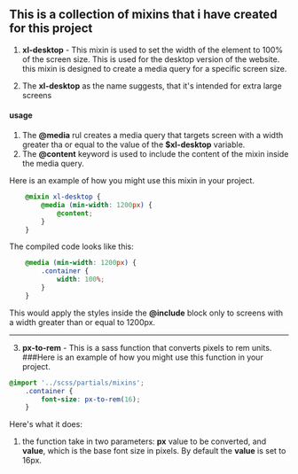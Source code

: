## This is a collection of mixins that i have created for this project

1. **xl-desktop** - This mixin is used to set the width of the element to 100% 
 of the screen size. This is used for the desktop version of the website. this 
 mixin is designed to create a media query for a specific screen size. 

2. The **xl-desktop** as the name suggests, that it's intended for extra large screens
    
#### usage


1. The **@media** rul creates a media query that targets screen with a width greater tha or equal to the value of the **$xl-desktop** variable.
2. The **@content** keyword is used to include the content of the mixin inside the media query.

Here is an example of how you might use this mixin in your project.

```scss
    @mixin xl-desktop {
        @media (min-width: 1200px) {
            @content;
        }
    }
```

The compiled code looks like this:

```css
    @media (min-width: 1200px) {
        .container {
            width: 100%;
        }
    }
```

This would apply the styles inside the **@include** block only to screens with 
a width greater than or equal to 1200px.

<hr>

3. **px-to-rem** - This is a sass function that converts pixels to rem units.
###Here is an example of how you might use this function in your project.

```scss
@import '../scss/partials/mixins';
    .container {
        font-size: px-to-rem(16);
    }
```

Here's what it does:
1. the function take in two parameters: **px** value to be converted, and 
 **value**, which is the base font size in pixels. By default the **value**
    is set to 16px.
